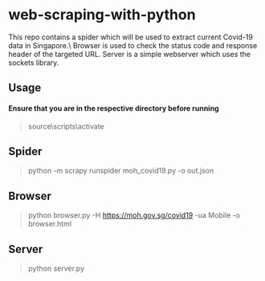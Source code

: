 # web-scraping-with-python
This repo contains a spider which will be used to extract current Covid-19 data in Singapore.\ 
Browser is used to check the status code and response header of the targeted URL. 
Server is a simple webserver which uses the sockets library.

## Usage
#### Ensure that you are in the respective directory before running
>source\scripts\activate


## Spider 
>python -m scrapy runspider moh_covid19.py -o out.json

## Browser
>python browser.py -H https://moh.gov.sg/covid19 -ua Mobile -o browser.html

## Server
>python server.py 
